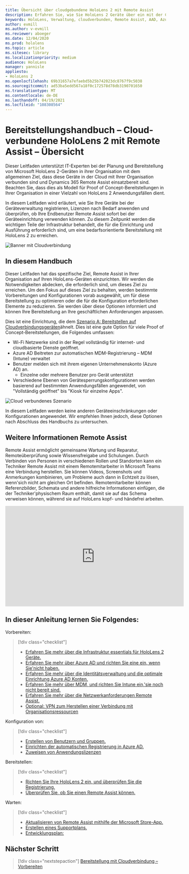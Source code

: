 ```yaml
---
title: Übersicht über cloudgebundene HoloLens 2 mit Remote Assist
description: Erfahren Sie, wie Sie HoloLens 2 Geräte über ein mit der Cloud verbundenes Netzwerk mithilfe von Dynamics 365 Remote Assist registrieren.
keywords: HoloLens, Verwaltung, cloudverbunden, Remote Assist, AAD, Azure AD, MDM, Mobile Geräteverwaltung
author: evmill
ms.author: v-evmill
ms.reviewer: aboeger
ms.date: 12/04/2020
ms.prod: hololens
ms.topic: article
ms.sitesec: library
ms.localizationpriority: medium
audience: HoloLens
manager: yannisle
appliesto:
- HoloLens 2
ms.openlocfilehash: 69b31657a7efaebd5b25b742023dc8767f9c5038
ms.sourcegitcommit: ad53ba5edd567a18f0c172578d78db3190701650
ms.translationtype: MT
ms.contentlocale: de-DE
ms.lasthandoff: 04/19/2021
ms.locfileid: "108308564"
---
```

# <a name="deployment-guide--cloud-connected-hololens-2-with-remote-assist--overview"></a>Bereitstellungshandbuch – Cloud-verbundene HoloLens 2 mit Remote Assist – Übersicht

Dieser Leitfaden unterstützt IT-Experten bei der Planung und Bereitstellung von Microsoft HoloLens 2-Geräten in ihrer Organisation mit dem allgemeinen Ziel, dass diese Geräte in der Cloud mit Ihrer Organisation verbunden sind und Dynamics 365 Remote Assist einsatzbereit sind. Beachten Sie, dass dies als Modell für Proof of Concept-Bereitstellungen in Ihrer Organisation in einer Vielzahl von HoloLens 2 Anwendungsfällen dient.

In diesem Leitfaden wird erläutert, wie Sie Ihre Geräte bei der Geräteverwaltung registrieren, Lizenzen nach Bedarf anwenden und überprüfen, ob Ihre Endbenutzer Remote Assist sofort bei der Geräteeinrichtung verwenden können. Zu diesem Zeitpunkt werden die wichtigen Teile der Infrastruktur behandelt, die für die Einrichtung und Ausführung erforderlich sind, um eine bedarfsorientierte Bereitstellung mit HoloLens 2 zu erreichen.

![Banner mit Cloudverbindung](./images/cloud-connected-hololens-large.png)

## <a name="in-this-guide"></a>In diesem Handbuch

Dieser Leitfaden hat das spezifische Ziel, Remote Assist in Ihrer Organisation auf Ihren HoloLens-Geräten einzurichten. Wir werden die Notwendigkeiten abdecken, die erforderlich sind, um dieses Ziel zu erreichen. Um den Fokus auf dieses Ziel zu behalten, werden bestimmte Vorbereitungen und Konfigurationen vorab ausgewählt, um für diese Bereitstellung zu optimieren oder die für die Konfiguration erforderlichen Elemente zu reduzieren. Sie werden über diese Optionen informiert und können Ihre Bereitstellung an Ihre geschäftlichen Anforderungen anpassen.

Dies ist eine Einrichtung, die dem [Szenario A: Bereitstellen auf Cloudverbindungsgeräten](https://docs.microsoft.com/hololens/common-scenarios#scenario-a)ähnelt. Dies ist eine gute Option für viele Proof of Concept-Bereitstellungen, die Folgendes umfassen:

- Wi-Fi Netzwerke sind in der Regel vollständig für internet- und cloudbasierte Dienste geöffnet.
- Azure AD Beitreten zur automatischen MDM-Registrierung – MDM (Intune) verwaltet
- Benutzer melden sich mit ihrem eigenen Unternehmenskonto (Azure AD) an.
  - Einzelne oder mehrere Benutzer pro Gerät unterstützt
- Verschiedene Ebenen von Gerätesperrungskonfigurationen werden basierend auf bestimmten Anwendungsfällen angewendet, von "Vollständig geöffnet" bis "Kiosk für einzelne Apps".

![Cloud verbundenes Szenario](./images/cloud-connected-guide-diagram.png)

In diesem Leitfaden werden keine anderen Geräteeinschränkungen oder Konfigurationen angewendet. Wir empfehlen Ihnen jedoch, diese Optionen nach Abschluss des Handbuchs zu untersuchen.

## <a name="learn-about-remote-assist"></a>Weitere Informationen Remote Assist

Remote Assist ermöglicht gemeinsame Wartung und Reparatur, Remoteüberprüfung sowie Wissensfreigabe und Schulungen. Durch Verbinden von Personen in verschiedenen Rollen und Standorten kann ein Techniker Remote Assist mit einem Remotemitarbeiter in Microsoft Teams eine Verbindung herstellen. Sie können Videos, Screenshots und Anmerkungen kombinieren, um Probleme auch dann in Echtzeit zu lösen, wenn&#39;sich nicht am gleichen Ort befinden. Remotemitarbeiter können Referenzbilder, Schemata und andere hilfreiche Informationen einfügen, die der Techniker&#39;physischem Raum enthält, damit sie auf das Schema verweisen können, während sie auf HoloLens kopf- und händefrei arbeiten.

<iframe width="560" height="315" src="https://www.youtube.com/embed/d3YT8j0yYl0" frameborder="0" allow="accelerometer; autoplay; clipboard-write; encrypted-media; gyroscope; picture-in-picture" allowfullscreen></iframe>

## <a name="in-this-guide-you-will"></a>In dieser Anleitung lernen Sie Folgendes:

Vorbereiten:

> [!div class="checklist"]
> - [Erfahren Sie mehr über die Infrastruktur essentials für HoloLens 2 Geräte.](hololens2-cloud-connected-prepare.md#infrastructure-essentials)
> - [Erfahren Sie mehr über Azure AD und richten Sie eine ein, wenn Sie&#39;nicht haben.](hololens2-cloud-connected-prepare.md#azure-active-directory)
> - [Erfahren Sie mehr über die Identitätsverwaltung und die optimale Einrichtung Azure AD Konten.](hololens2-cloud-connected-prepare.md#identity-management)
> - [Erfahren Sie mehr über MDM, und richten Sie Intune ein,&#39;sie noch nicht bereit sind.](hololens2-cloud-connected-prepare.md#mobile-device-management)
> - [Erfahren Sie mehr über die Netzwerkanforderungen Remote Assist.](hololens2-cloud-connected-prepare.md#network)
> - [Optional: VPN zum Herstellen einer Verbindung mit Organisationsressourcen](/hololens2-cloud-connected-prepare.md#optional-connect-your-hololens-to-vpn)

Konfiguration von:

> [!div class="checklist"]
> - [Erstellen von Benutzern und Gruppen.](hololens2-cloud-connected-configure.md#azure-users-and-groups)
> - [Einrichten der automatischen Registrierung in Azure AD.](hololens2-cloud-connected-configure.md#auto-enrollment-on-hololens-2)
> - [Zuweisen von Anwendungslizenzen](hololens2-cloud-connected-configure.md#application-licenses)

Bereitstellen:

> [!div class="checklist"]
> - [Richten Sie Ihre HoloLens 2 ein, und überprüfen Sie die Registrierung.](hololens2-cloud-connected-deploy.md#enrollment-validation)
> - [Überprüfen Sie, ob Sie einen Remote Assist können.](hololens2-cloud-connected-deploy.md#remote-assist-call-validation)

Warten:

> [!div class="checklist"]
> - [Aktualisieren von Remote Assist mithilfe der Microsoft Store-App.](hololens2-cloud-connected-maintain.md#updates)
> - [Erstellen eines Supportplans.](hololens2-cloud-connected-maintain.md#support-plan)
> - [Entwicklungsplan:](hololens2-cloud-connected-maintain.md#development-plan)

## <a name="next-step"></a>Nächster Schritt

> [!div class="nextstepaction"]
> [Bereitstellung mit Cloudverbindung – Vorbereiten](hololens2-cloud-connected-prepare.md)

